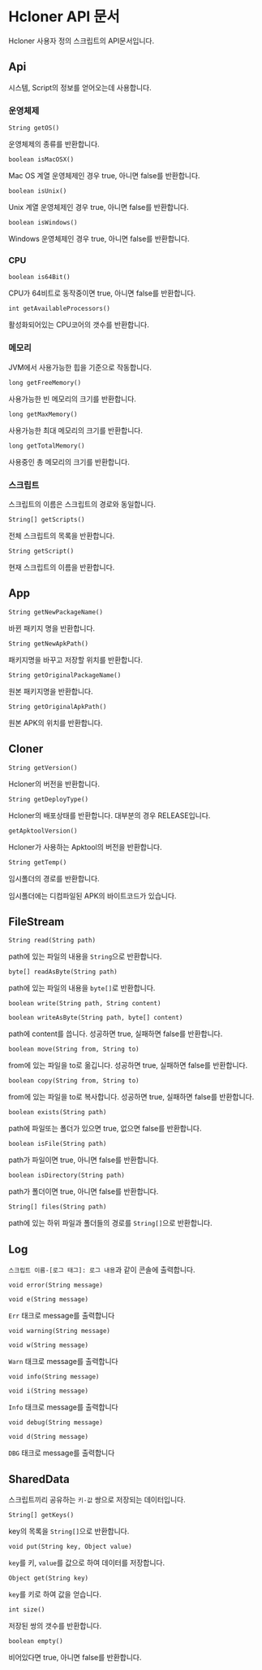 # Hcloner API 문서
Hcloner 사용자 정의 스크립트의 API문서입니다.
## Api
시스템, Script의 정보를 얻어오는데 사용합니다.
### 운영체제
```
String getOS()
```
운영체제의 종류를 반환합니다.
```
boolean isMacOSX()
```
Mac OS 계열 운영체제인 경우 true, 아니면 false를 반환합니다.
```
boolean isUnix()
```
Unix 계열 운영체제인 경우 true, 아니면 false를 반환합니다.
```
boolean isWindows()
```
Windows 운영체제인 경우 true, 아니면 false를 반환합니다.
### CPU
```
boolean is64Bit()
```
CPU가 64비트로 동작중이면 true, 아니면 false를 반환합니다.
```
int getAvailableProcessors()
```
활성화되어있는 CPU코어의 갯수를 반환합니다.
### 메모리
JVM에서 사용가능한 힙을 기준으로 작동합니다.
```
long getFreeMemory()
```
사용가능한 빈 메모리의 크기를 반환합니다.
```
long getMaxMemory()
```
사용가능한 최대 메모리의 크기를 반환합니다.
```
long getTotalMemory()
```
사용중인 총 메모리의 크기를 반환합니다.
### 스크립트
스크립트의 이름은 스크립트의 경로와 동일합니다.
```
String[] getScripts()
```
전체 스크립트의 목록을 반환합니다.
```
String getScript()
```
현재 스크립트의 이름을 반환합니다.
## App
```
String getNewPackageName()
```
바뀐 패키지 명을 반환합니다.
```
String getNewApkPath()
```
패키지명을 바꾸고 저장할 위치를 반환합니다.
```
String getOriginalPackageName()
```
원본 패키지명을 반환합니다.
```
String getOriginalApkPath()
```
원본 APK의 위치를 반환합니다.
## Cloner
```
String getVersion()
```
Hcloner의 버전을 반환합니다.
```
String getDeployType()
```
Hcloner의 배포상태를 반환합니다. 대부분의 경우 RELEASE입니다.
```
getApktoolVersion()
```
Hcloner가 사용하는 Apktool의 버전을 반환합니다.
```
String getTemp()
```
임시폴더의 경로를 반환합니다.

임시폴더에는 디컴파일된 APK의 바이트코드가 있습니다.
## FileStream
```
String read(String path)
```
path에 있는 파일의 내용을 `String`으로 반환합니다.
```
byte[] readAsByte(String path)
```
path에 있는 파일의 내용을 `byte[]`로 반환합니다.
```
boolean write(String path, String content)
```
```
boolean writeAsByte(String path, byte[] content)
```
path에 content를 씁니다. 성공하면 true, 실패하면 false를 반환합니다.
```
boolean move(String from, String to)
```
from에 있는 파일을 to로 옮깁니다. 성공하면 true, 실패하면 false를 반환합니다.
```
boolean copy(String from, String to)
```
from에 있는 파일을 to로 복사합니다. 성공하면 true, 실패하면 false를 반환합니다.
```
boolean exists(String path)
```
path에 파일또는 폴더가 있으면 true, 없으면 false를 반환합니다.
```
boolean isFile(String path)
```
path가 파일이면 true, 아니면 false를 반환합니다.
```
boolean isDirectory(String path)
```
path가 폴더이면 true, 아니면 false를 반환합니다.

```
String[] files(String path)
```
path에 있는 하위 파일과 폴더들의 경로를 `String[]`으로 반환합니다.
## Log
`스크립트 이름-[로그 태그]: 로그 내용`과 같이 콘솔에 출력합니다.
```
void error(String message)
```
```
void e(String message)
```
`Err` 태크로 message를 출력합니다
```
void warning(String message)
```
```
void w(String message)
```
`Warn` 태크로 message를 출력합니다
```
void info(String message)
```
```
void i(String message)
```
`Info` 태크로 message를 출력합니다
```
void debug(String message)
```
```
void d(String message)
```
`DBG` 태크로 message를 출력합니다
## SharedData
스크립트끼리 공유하는 `키-값` 쌍으로 저장되는 데이터입니다.
```
String[] getKeys()
```
key의 목록을 `String[]`으로 반환합니다.
```
void put(String key, Object value)
```
`key`를 키, `value`를 값으로 하여 데이터를 저장합니다.
```
Object get(String key)
```
`key`를 키로 하여 값을 얻습니다.
```
int size()
```
저장된 쌍의 갯수를 반환합니다.
```
boolean empty()
```
비어있다면 true, 아니면 false를 반환합니다.

